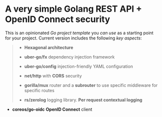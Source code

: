 # A very simple Golang REST API + OpenID Connect security

This is an opinionated *Go project template* you *can use* as a starting point for your project. Current version includes the following *key aspects*:

> - **Hexagonal architecture**
> 
> - **uber-go/fx** dependency injection framework
> 
> - **uber-go/config** injection-friendly YAML configuration
> 
> - **net/http** with **CORS** security
> 
> - **gorilla/mux** router and a **subrouter** to use specific middleware for specific routes
> 
> - **rs/zerolog** logging library. **Per request contextual logging**

- **coreos/go-oidc** **OpenID Connect** client


